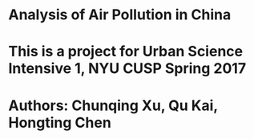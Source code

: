 # Analysis of Air Pollution in China

# This is a project for Urban Science Intensive 1, NYU CUSP Spring 2017
# Authors: Chunqing Xu, Qu Kai, Hongting Chen
